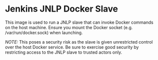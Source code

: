 # Jenkins JNLP Docker Slave

This image is used to run a JNLP slave that can invoke Docker commands on the
host machine. Ensure you mount the Docker socket (e.g. /var/run/docker.sock)
when launching.

*NOTE:* This poses a security risk as the slave is given unrestricted control
over the host Docker service. Be sure to exercise good security by restricting
access to the JNLP slave to trusted actors only.
